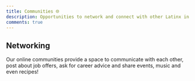 ```yaml
---
title: Communities 🌐
description: Opportunities to network and connect with other Latinx in Tech.
comments: true
---
```


## Networking

Our online communities provide a space to communicate with each other, post about job offers, ask for career advice and share events, music and even recipes!
